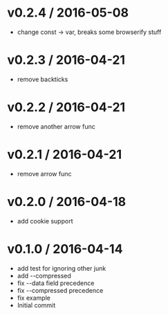 
v0.2.4 / 2016-05-08
===================

  * change const -> var, breaks some browserify stuff

v0.2.3 / 2016-04-21
===================

  * remove backticks

v0.2.2 / 2016-04-21
===================

  * remove another arrow func

v0.2.1 / 2016-04-21
===================

  * remove arrow func

v0.2.0 / 2016-04-18
===================

  * add cookie support

v0.1.0 / 2016-04-14
===================

  * add test for ignoring other junk
  * add --compressed
  * fix --data field precedence
  * fix --compressed precedence
  * fix example
  * Initial commit

